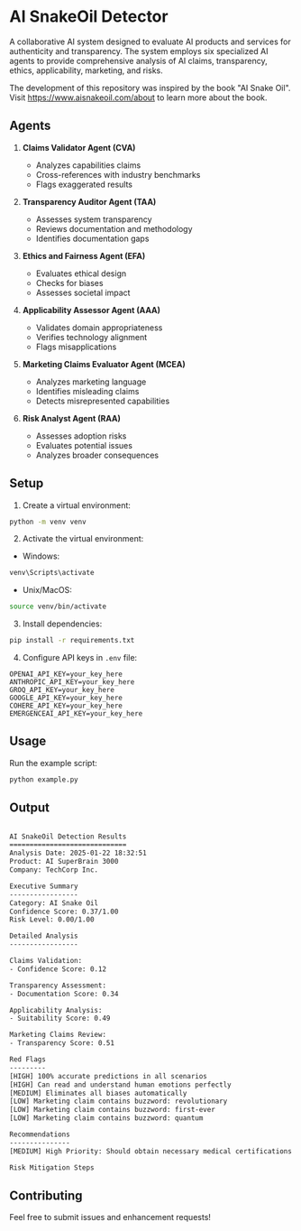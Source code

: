 # AI SnakeOil Detector

A collaborative AI system designed to evaluate AI products and services for authenticity and transparency. The system employs six specialized AI agents to provide comprehensive analysis of AI claims, transparency, ethics, applicability, marketing, and risks.

The development of this repository was inspired by the book "AI Snake Oil".  Visit https://www.aisnakeoil.com/about to learn more about the book.

## Agents

1. **Claims Validator Agent (CVA)**
   - Analyzes capabilities claims
   - Cross-references with industry benchmarks
   - Flags exaggerated results

2. **Transparency Auditor Agent (TAA)**
   - Assesses system transparency
   - Reviews documentation and methodology
   - Identifies documentation gaps

3. **Ethics and Fairness Agent (EFA)**
   - Evaluates ethical design
   - Checks for biases
   - Assesses societal impact

4. **Applicability Assessor Agent (AAA)**
   - Validates domain appropriateness
   - Verifies technology alignment
   - Flags misapplications

5. **Marketing Claims Evaluator Agent (MCEA)**
   - Analyzes marketing language
   - Identifies misleading claims
   - Detects misrepresented capabilities

6. **Risk Analyst Agent (RAA)**
   - Assesses adoption risks
   - Evaluates potential issues
   - Analyzes broader consequences

## Setup

1. Create a virtual environment:
```bash
python -m venv venv
```

2. Activate the virtual environment:
- Windows:
```bash
venv\Scripts\activate
```
- Unix/MacOS:
```bash
source venv/bin/activate
```

3. Install dependencies:
```bash
pip install -r requirements.txt
```

4. Configure API keys in `.env` file:
```
OPENAI_API_KEY=your_key_here
ANTHROPIC_API_KEY=your_key_here
GROQ_API_KEY=your_key_here
GOOGLE_API_KEY=your_key_here
COHERE_API_KEY=your_key_here
EMERGENCEAI_API_KEY=your_key_here
```

## Usage

Run the example script:
```bash
python example.py
```

## Output
```bash

AI SnakeOil Detection Results
=============================
Analysis Date: 2025-01-22 18:32:51
Product: AI SuperBrain 3000
Company: TechCorp Inc.

Executive Summary
-----------------
Category: AI Snake Oil
Confidence Score: 0.37/1.00
Risk Level: 0.00/1.00

Detailed Analysis
-----------------

Claims Validation:
- Confidence Score: 0.12

Transparency Assessment:
- Documentation Score: 0.34

Applicability Analysis:
- Suitability Score: 0.49

Marketing Claims Review:
- Transparency Score: 0.51

Red Flags
---------
[HIGH] 100% accurate predictions in all scenarios
[HIGH] Can read and understand human emotions perfectly
[MEDIUM] Eliminates all biases automatically
[LOW] Marketing claim contains buzzword: revolutionary
[LOW] Marketing claim contains buzzword: first-ever
[LOW] Marketing claim contains buzzword: quantum

Recommendations
---------------
[MEDIUM] High Priority: Should obtain necessary medical certifications

Risk Mitigation Steps

```

## Contributing

Feel free to submit issues and enhancement requests!
